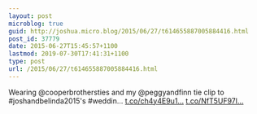 ```yaml
---
layout: post
microblog: true
guid: http://joshua.micro.blog/2015/06/27/t614655887005884416.html
post_id: 37779
date: 2015-06-27T15:45:57+1100
lastmod: 2019-07-30T17:41:31+1100
type: post
url: /2015/06/27/t614655887005884416.html
---
```

Wearing @cooperbrothersties and my @peggyandfinn tie clip to #joshandbelinda2015's #weddin… [t.co/ch4y4E9u1...](http://t.co/ch4y4E9u12) [t.co/NfT5UF97l...](http://t.co/NfT5UF97lS)
